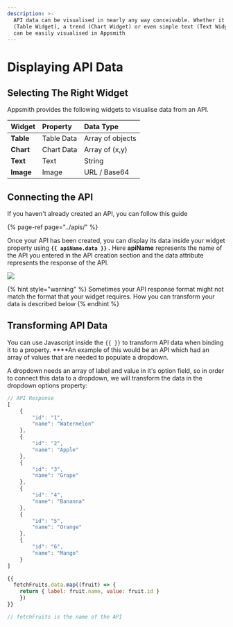 ```yaml
---
description: >-
  API data can be visualised in nearly any way conceivable. Whether it's a list
  (Table Widget), a trend (Chart Widget) or even simple text (Text Widget), it
  can be easily visualised in Appsmith
---
```


# Displaying API Data

## Selecting The Right Widget

Appsmith provides the following widgets to visualise data from an API.

| **Widget** | **Property** | **Data Type** |
| :--- | :--- | :--- |
| **Table** | Table Data | Array of objects |
| **Chart** | Chart Data | Array of \(x,y\) |
| **Text** | Text | String |
| **Image** | Image | URL / Base64  |

## Connecting the API

If you haven't already created an API, you can follow this guide

{% page-ref page="../apis/" %}

Once your API has been created, you can display its data inside your widget property using **`{{ apiName.data }}` .**  Here **apiName** represents the name of the API you entered in the API creation section and the data attribute represents the response of the API. 

![](../../.gitbook/assets/connect-data2.gif)

{% hint style="warning" %}
Sometimes your API response format might not match the format that your widget requires. How you can transform your data is described below
{% endhint %}

## Transforming API Data

You can use Javascript inside the `{{ }}` to transform API data when binding it to a property. ****An example of this would be an API which had an array of values that are needed to populate a dropdown.

A dropdown needs an array of label and value in it's option field, so in order to connect this data to a dropdown, we will transform the data in the dropdown options property:

```javascript
// API Response
[
    {
        "id": "1",
        "name": "Watermelon"
    },
    {
        "id": "2",
        "name": "Apple"
    },
    {
        "id": "3",
        "name": "Grape"
    },
    {
        "id": "4",
        "name": "Bananna"
    },
    {
        "id": "5",
        "name": "Orange"
    },
    {
        "id": "6",
        "name": "Mango"
    }
]
```

```javascript
{{
  fetchFruits.data.map((fruit) => { 
    return { label: fruit.name, value: fruit.id } 
    })
}}

// fetchFruits is the name of the API
```



